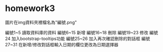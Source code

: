 # homework3

圖片在img資料夾裡檔名為"編號.png"

編號1~5   讀取資料庫的資料
編號6~15  新增
編號16~18 刪除
編號19~23 修改
編號24    加入bootstrap-tooltips功能
編號25~26 加入再次確認刪除的對話框
編號27~31 在新增/修改對話框輸入日期的欄位更改為日期選擇器
